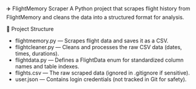 ✈️ FlightMemory Scraper
A Python project that scrapes flight history from FlightMemory and cleans the data into a structured format for analysis.

📁 Project Structure
* flightmemory.py — Scrapes flight data and saves it as a CSV.
* flightcleaner.py — Cleans and processes the raw CSV data (dates, times, durations).
* flightdata.py — Defines a FlightData enum for standardized column names and table indexes.
* flights.csv — The raw scraped data (ignored in .gitignore if sensitive).
* user.json — Contains login credentials (not tracked in Git for safety).
